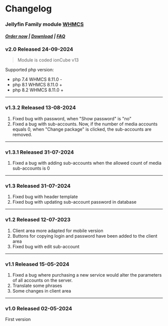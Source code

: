 # Changelog

### Jellyfin Family module **[WHMCS](https://puqcloud.com/link.php?id=77)** 

#####  [Order now](https://puqcloud.com/whmcs-module-jellyfin-family.php) | [Download](https://download.puqcloud.com/WHMCS/servers/PUQ_WHMCS-Jellyfin-Family/) | [FAQ](https://faq.puqcloud.com/)

### v2.0 Released 24-09-2024

> Module is coded ionCube v13

Supported php version:
- php 7.4 WHMCS 8.11.0 -
- php 8.1 WHMCS 8.11.0 +
- php 8.2 WHMCS 8.11.0 +

- - - - -

### v1.3.2 Released 13-08-2024

1. Fixed bug with password, when "Show password" is "no"
2. Fixed a bug with sub-accounts. Now, if the number of media accounts equals 0, when "Change package" is clicked, the sub-accounts are removed.

- - - - -

### v1.3.1 Released 31-07-2024

1. Fixed a bug with adding sub-accounts when the allowed count of media sub-accounts is 0

- - - - -

### v1.3 Released 31-07-2024

1. Fixed bug with header template
2. Fixed bug with updating sub-account password in database

- - - - -

### v1.2 Released 12-07-2023

1. Client area more adapted for mobile version
2. Buttons for copying login and password have been added to the client area
3. Fixed bug with edit sub-account

- - - - -

### v1.1 Released 15-05-2024

1. Fixed a bug where purchasing a new service would alter the parameters of all accounts on the server.
2. Translate some phrases
3. Some changes in client area

- - - - -

### v1.0 Released 02-05-2024

First version

